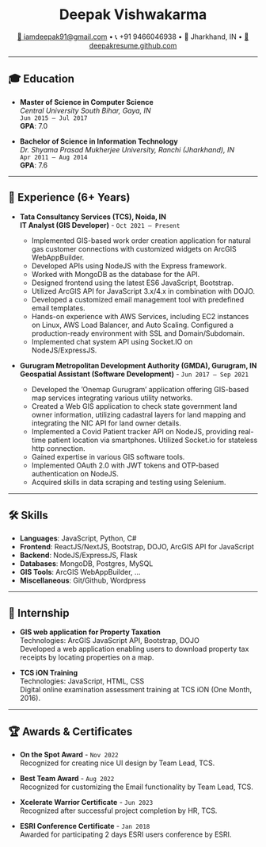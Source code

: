 <h1 align="center">Deepak Vishwakarma</h1>

<p align="center">
  <a href="mailto:iamdeepak91@gmail.com">📧 iamdeepak91@gmail.com</a> •
  📞 +91 9466046938 •
  📍 Jharkhand, IN •
  <a href="https://deepakresume.github.com">🔗 deepakresume.github.com</a>
</p>

---

## 🎓 Education

- **Master of Science in Computer Science**  
  _Central University South Bihar, Gaya, IN_  
  `Jun 2015 – Jul 2017`  
  **GPA**: 7.0

- **Bachelor of Science in Information Technology**  
  _Dr. Shyama Prasad Mukherjee University, Ranchi (Jharkhand), IN_  
  `Apr 2011 – Aug 2014`  
  **GPA**: 7.6

---

## 💼 Experience (6+ Years)

- **Tata Consultancy Services (TCS), Noida, IN**  
  **IT Analyst (GIS Developer)** - `Oct 2021 – Present`  
  - Implemented GIS-based work order creation application for natural gas customer connections with customized widgets on ArcGIS WebAppBuilder.
  - Developed APIs using NodeJS with the Express framework.
  - Worked with MongoDB as the database for the API.
  - Designed frontend using the latest ES6 JavaScript, Bootstrap.
  - Utilized ArcGIS API for JavaScript 3.x/4.x in combination with DOJO.
  - Developed a customized email management tool with predefined email templates.
  - Hands-on experience with AWS Services, including EC2 instances on Linux, AWS Load Balancer, and Auto Scaling. Configured a production-ready environment with SSL and Domain/Subdomain.
  - Implemented chat system API using Socket.IO on NodeJS/ExpressJS.

- **Gurugram Metropolitan Development Authority (GMDA), Gurugram, IN**  
  **Geospatial Assistant (Software Development)** - `Jun 2017 – Sep 2021`  
  - Developed the ’Onemap Gurugram’ application offering GIS-based map services integrating various utility networks.
  - Created a Web GIS application to check state government land owner information, utilizing cadastral layers for land mapping and integrating the NIC API for land owner details.
  - Implemented a Covid Patient tracker API on NodeJS, providing real-time patient location via smartphones. Utilized Socket.io for stateless http connection.
  - Gained expertise in various GIS software tools.
  - Implemented OAuth 2.0 with JWT tokens and OTP-based authentication on NodeJS.
  - Acquired skills in data scraping and testing using Selenium.

---

## 🛠 Skills

- **Languages**: JavaScript, Python, C#
- **Frontend**: ReactJS/NextJS, Bootstrap, DOJO, ArcGIS API for JavaScript
- **Backend**: NodeJS/ExpressJS, Flask
- **Databases**: MongoDB, Postgres, MySQL
- **GIS Tools**: ArcGIS WebAppBuilder, ...
- **Miscellaneous**: Git/Github, Wordpress

---

## 🎯 Internship

- **GIS web application for Property Taxation**  
  Technologies: ArcGIS JavaScript API, Bootstrap, DOJO  
  Developed a web application enabling users to download property tax receipts by locating properties on a map.

- **TCS iON Training**  
  Technologies: JavaScript, HTML, CSS  
  Digital online examination assessment training at TCS iON (One Month, 2016).

---

## 🏆 Awards & Certificates

- **On the Spot Award** - `Nov 2022`  
  Recognized for creating nice UI design by Team Lead, TCS.
  
- **Best Team Award** - `Aug 2022`  
  Recognized for customizing the Email functionality by Team Lead, TCS.

- **Xcelerate Warrior Certificate** - `Jun 2023`  
  Recognized after successful project completion by HR, TCS.

- **ESRI Conference Certificate** - `Jan 2018`  
  Awarded for participating 2 days ESRI users conference by ESRI.
